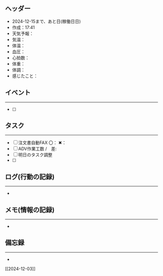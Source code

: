 ## ヘッダー
- 2024-12-15まで、あと日(稼働日日)
- 作成：17:41
- 天気予報：
- 気温：
- 体温：
- 血圧：
- 心拍数：
- 体重：
- 体調：
- 感じたこと：

## イベント
***
- [ ] 

## タスク
***
- [ ] 注文書自動FAX 〇： ✖：
- [ ] ADV作業工数 /　差:
- [ ] 明日のタスク調整
- [ ] 

## ログ(行動の記録)
***
- 

## メモ(情報の記録)
***
- 

## 備忘録
***
- 


[[2024-12-03]]

